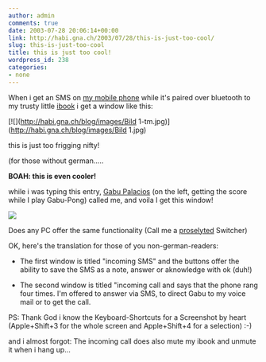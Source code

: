 ```yaml
---
author: admin
comments: true
date: 2003-07-28 20:06:14+00:00
link: http://habi.gna.ch/2003/07/28/this-is-just-too-cool/
slug: this-is-just-too-cool
title: this is just too cool!
wordpress_id: 238
categories:
- none
---
```


When i get an SMS on [my mobile phone](http://www.sonyericsson.com/t610/index.htm?overview/index.htm) while it's paired over bluetooth to my trusty little [ibook](http://www.apple.com/ibook/) i get a window like this:  

[![](http://habi.gna.ch/blog/images/Bild 1-tm.jpg)](http://habi.gna.ch/blog/images/Bild 1.jpg)  

this is just too frigging nifty!  

(for those without german.....  

**BOAH: this is even cooler!**  

while i was typing this entry, [Gabu Palacios](http://habi.gna.ch/pics/GeburiGaebu/Pages/15.html) (on the left, getting the score while I play Gabu-Pong) called me, and voila I get this window!  

[![](http://habi.gna.ch/blog/images/gaebu-tm.jpg)](http://habi.gna.ch/blog/images/gaebu.jpg)  

Does any PC offer the same functionality (Call me a [proselyted](http://dict.leo.org/?p=5qvU.&search=proselyte) Switcher)  

OK, here's the translation for those of you non-german-readers:  






  * The first window is titled "incoming SMS" and the buttons offer the ability to save the SMS as a note, answer or aknowledge with ok (duh!)


  * The second window is titled "incoming call and says that the phone rang four times. I'm offered to answer via SMS, to direct Gabu to my voice mail or to get the call.






PS: Thank God i know the Keyboard-Shortcuts for a Screenshot by heart (Apple+Shift+3 for the whole screen and Apple+Shift+4 for a selection) :-)



and i almost forgot: The incoming call does also mute my ibook and unmute it when i hang up...

